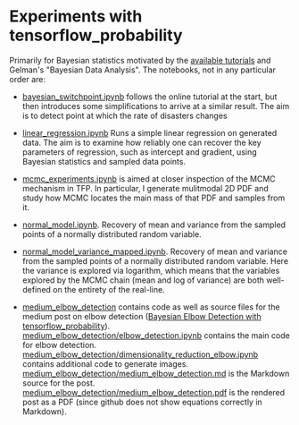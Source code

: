 # Experiments with tensorflow_probability

Primarily for Bayesian statistics motivated by the [available tutorials](https://www.tensorflow.org/probability/overview) and Gelman's "Bayesian Data Analysis". The notebooks, not in any particular order are:

* [bayesian_switchpoint.ipynb](https://github.com/vasasav/tensorflow_probability_experiments/blob/main/bayesian_switchpoint.ipynb) follows the online tutorial at the start, but then introduces some simplifications to arrive at a similar result. The aim is to detect point at which the rate of disasters changes

* [linear_regression.ipynb](https://github.com/vasasav/tensorflow_probability_experiments/blob/main/linear_regression.ipynb) Runs a simple linear regression on generated data. The aim is to examine how reliably one can recover the key parameters of regression, such as intercept and gradient, using Bayesian statistics and sampled data points.

* [mcmc_experiments.ipynb](https://github.com/vasasav/tensorflow_probability_experiments/blob/main/mcmc_experiments.ipynb) is aimed at closer inspection of the MCMC mechanism in TFP. In particular, I generate mulitmodal 2D PDF and study how MCMC locates the main mass of that PDF and samples from it.

* [normal_model.ipynb](https://github.com/vasasav/tensorflow_probability_experiments/blob/main/normal_model.ipynb). Recovery of mean and variance from the sampled points of a normally distributed random variable.

* [normal_model_variance_mapped.ipynb](https://github.com/vasasav/tensorflow_probability_experiments/blob/main/normal_model_variance_mapped.ipynb). Recovery of mean and variance from the sampled points of a normally distributed random variable. Here the variance is explored via logarithm, which means that the variables explored by the MCMC chain (mean and log of variance) are both well-defined on the entirety of the real-line.

* [medium_elbow_detection](https://github.com/vasasav/tensorflow_probability_experiments/tree/main/medium_elbow_detection) contains code as well as source files for the medium post on elbow detection ([Bayesian Elbow Detection with tensorflow_probability](https://medium.com/@vsavinov_95271/bayesian-elbow-detection-with-tensorflow-probability-1c9d92ddb573)). [medium_elbow_detection/elbow_detection.ipynb](https://github.com/vasasav/tensorflow_probability_experiments/blob/main/medium_elbow_detection/elbow_detection.ipynb) contains the main code for elbow detection. [medium_elbow_detection/dimensionality_reduction_elbow.ipynb](https://github.com/vasasav/tensorflow_probability_experiments/blob/main/medium_elbow_detection/dimensionality_reduction_elbow.ipynb) contains additional code to generate images. [medium_elbow_detection/medium_elbow_detection.md](https://github.com/vasasav/tensorflow_probability_experiments/blob/main/medium_elbow_detection/medium_elbow_detection.md) is the Markdown source for the post. [medium_elbow_detection/medium_elbow_detection.pdf](https://github.com/vasasav/tensorflow_probability_experiments/blob/main/medium_elbow_detection/medium_elbow_detection.pdf) is the rendered post as a PDF (since github does not show equations correctly in Markdown).
